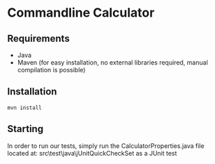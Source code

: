 Commandline Calculator
==
Requirements
--
* Java
* Maven (for easy installation, no external libraries required, manual compilation is possible)

Installation
--
`mvn install`

Starting
--
In order to run our tests, simply run the CalculatorProperties.java file located at: src\test\java\jUnitQuickCheckSet as a JUnit test
